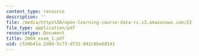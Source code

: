 ```yaml
---
content_type: resource
description: ''
file: /media/https%3A/open-learning-course-data-rc.s3.amazonaws.com/22-55j-principles-of-radiation-interactions-fall-2004/c534b41a2d9d5c73df31042c6ba68141_2004_exam_1.pdf
file_type: application/pdf
resourcetype: Document
title: 2004_exam_1.pdf
uid: c534b41a-2d9d-5c73-df31-042c6ba68141
---
```

